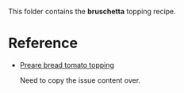 This folder contains the **bruschetta** topping recipe.

# Reference

- [Preare bread tomato topping](https://github.com/xuyuji9000/recipes/issues/10)

  Need to copy the issue content over.
